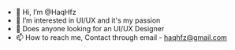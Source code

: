 - 👋 Hi, I’m @HaqHfz
- 👀 I’m interested in UI/UX and it's my passion
- 💞️ Does anyone looking for an UI/UX Designer
- 📫 How to reach me, Contact through email - haqhfz@gmail.com

<!---
HaqHfz/HaqHfz is a ✨ special ✨ repository because its `README.md` (this file) appears on your GitHub profile.
You can click the Preview link to take a look at your changes.
--->
